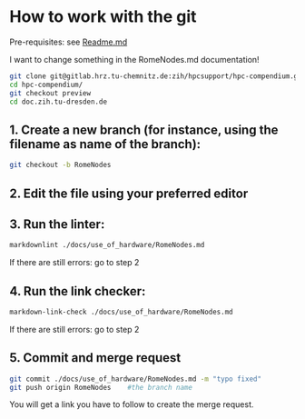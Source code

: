 # How to work with the git

Pre-requisites: see [Readme.md](doc.zih.tu-dresden.de/README.md)

I want to change something in the RomeNodes.md documentation!

```Bash
git clone git@gitlab.hrz.tu-chemnitz.de:zih/hpcsupport/hpc-compendium.git
cd hpc-compendium/
git checkout preview
cd doc.zih.tu-dresden.de
```

## 1. Create a new branch (for instance, using the filename as name of the branch):

```Bash
git checkout -b RomeNodes
```
## 2. Edit the file using your preferred editor

## 3. Run the linter:
```Bash
markdownlint ./docs/use_of_hardware/RomeNodes.md
```
If there are still errors: go to step 2

## 4. Run the link checker:
```Bash
markdown-link-check ./docs/use_of_hardware/RomeNodes.md
```

If there are still errors: go to step 2

## 5. Commit and merge request
```Bash
git commit ./docs/use_of_hardware/RomeNodes.md -m "typo fixed"
git push origin RomeNodes    #the branch name
```
You will get a link you have to follow to create the merge request.







